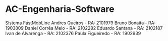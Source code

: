 # AC-Engenharia-Software
Sistema FastMobLine
Andres Queiros - RA: 2101979 
Bruno Bonaita - RA: 1903809
Daniel Corrêa Melo - RA: 2102282
Eduardo Santana - RA: 2102187
Ivan de Alvarenga - RA: 2102376
Paula Figueiredo - RA: 1902939
